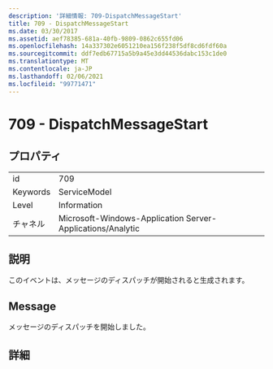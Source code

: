 ```yaml
---
description: '詳細情報: 709-DispatchMessageStart'
title: 709 - DispatchMessageStart
ms.date: 03/30/2017
ms.assetid: aef78385-681a-40fb-9809-0862c655fd06
ms.openlocfilehash: 14a337302e6051210ea156f238f5df8cd6fdf60a
ms.sourcegitcommit: ddf7edb67715a5b9a45e3dd44536dabc153c1de0
ms.translationtype: MT
ms.contentlocale: ja-JP
ms.lasthandoff: 02/06/2021
ms.locfileid: "99771471"
---
```

# <a name="709---dispatchmessagestart"></a>709 - DispatchMessageStart

## <a name="properties"></a>プロパティ  
  
|||  
|-|-|  
|id|709|  
|Keywords|ServiceModel|  
|Level|Information|  
|チャネル|Microsoft-Windows-Application Server-Applications/Analytic|  
  
## <a name="description"></a>説明  

 このイベントは、メッセージのディスパッチが開始されると生成されます。  
  
## <a name="message"></a>Message  

 メッセージのディスパッチを開始しました。  
  
## <a name="details"></a>詳細
